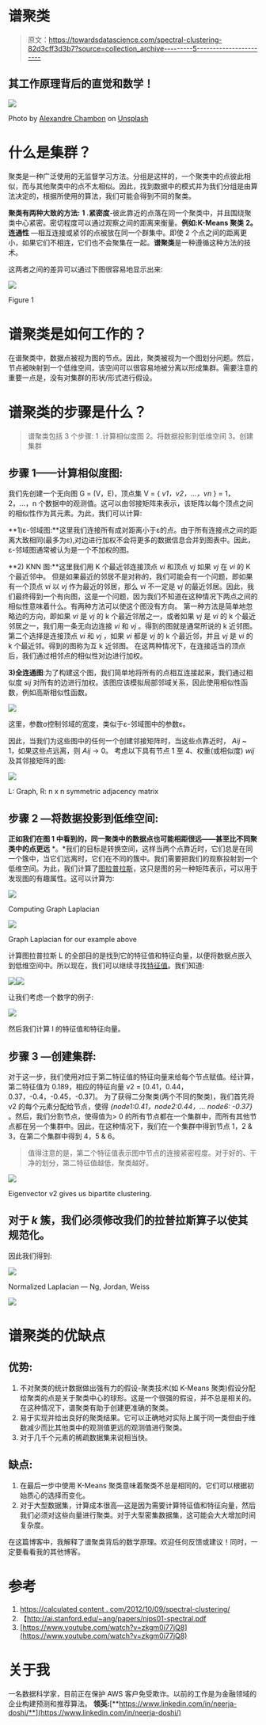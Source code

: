 # 谱聚类

> 原文：<https://towardsdatascience.com/spectral-clustering-82d3cff3d3b7?source=collection_archive---------5----------------------->

## 其工作原理背后的直觉和数学！

![](img/3ce59998ef41165cbb2b62239aceb310.png)

Photo by [Alexandre Chambon](https://unsplash.com/photos/UVzcwmngd2s?utm_source=unsplash&utm_medium=referral&utm_content=creditCopyText) on [Unsplash](https://unsplash.com/search/photos/semi-circles?utm_source=unsplash&utm_medium=referral&utm_content=creditCopyText)

# 什么是集群？

聚类是一种广泛使用的无监督学习方法。分组是这样的，一个聚类中的点彼此相似，而与其他聚类中的点不太相似。因此，找到数据中的模式并为我们分组是由算法决定的，根据所使用的算法，我们可能会得到不同的聚类。

**聚类有两种大致的方法:**
**1 .紧密度**-彼此靠近的点落在同一个聚类中，并且围绕聚类中心紧密。密切程度可以通过观察之间的距离来衡量。**例如:K-Means 聚类**
**2。连通性** —相互连接或紧邻的点被放在同一个群集中。即使 2 个点之间的距离更小，如果它们不相连，它们也不会聚集在一起。**谱聚类**是一种遵循这种方法的技术。

这两者之间的差异可以通过下图很容易地显示出来:

![](img/a321c0c289ff8b646b9bdbfaf05e2e1e.png)

Figure 1

# **谱聚类是如何工作的？**

在谱聚类中，数据点被视为图的节点。因此，聚类被视为一个图划分问题。然后，节点被映射到一个低维空间，该空间可以很容易地被分离以形成集群。需要注意的重要一点是，没有对集群的形状/形式进行假设。

# 谱聚类的步骤是什么？

> 谱聚类包括 3 个步骤:
> 1 .计算相似度图
> 2。将数据投影到低维空间
> 3。创建集群

## **步骤 1——计算相似度图:**

我们先创建一个无向图 G = (V，E)，顶点集 V = { *v1，v2，…，vn* } = 1，2，…，n 个数据中的观测值。这可以由邻接矩阵来表示，该矩阵以每个顶点之间的相似性作为其元素。为此，我们可以计算:

**1)ε-邻域图:**这里我们连接所有成对距离小于ε的点。由于所有连接点之间的距离大致相同(最多为ε),对边进行加权不会将更多的数据信息合并到图表中。因此，ε-邻域图通常被认为是一个不加权的图。

**2) KNN 图:**这里我们用 K 个最近邻连接顶点 *vi* 和顶点 *vj* 如果 *vj* 在 *vi* 的 K 个最近邻中。
但是如果最近的邻居不是对称的，我们可能会有一个问题，即如果有一个顶点 *vi* 以 *vj* 作为最近的邻居，那么 *vi* 不一定是 *vj* 的最近邻居。因此，我们最终得到一个有向图，这是一个问题，因为我们不知道在这种情况下两点之间的相似性意味着什么。有两种方法可以使这个图没有方向。
第一种方法是简单地忽略边的方向，即如果 *vi* 是 *vj* 的 k 个最近邻居之一，或者如果 *vj* 是 *vi* 的 k 个最近邻居之一，我们用一条无向边连接 *vi* 和 *vj* 。得到的图就是通常所说的 k 近邻图。
第二个选择是连接顶点 *vi* 和 *vj* ，如果 *vi* 都是 *vj* 的 k 个最近邻，并且 *vj* 是 *vi* 的 k 个最近邻。得到的图称为互 k 近邻图。
在这两种情况下，在连接适当的顶点后，我们通过相邻点的相似性对边进行加权。

**3)全连通图**:为了构建这个图，我们简单地将所有的点相互连接起来，我们通过相似度 *sij* 对所有的边进行加权。该图应该模拟局部邻域关系，因此使用相似性函数，例如高斯相似性函数。

![](img/88c8fbfbb15a677338f9f16a72235bac.png)

这里，参数σ控制邻域的宽度，类似于ε-邻域图中的参数ε。

因此，当我们为这些图中的任何一个创建邻接矩阵时，当这些点靠近时， *Aij* ~ 1，如果这些点远离，则 *Aij* → 0。
考虑以下具有节点 1 至 4、权重(或相似度) *wij* 及其邻接矩阵的图:

![](img/0934e91cb59a6ad6c8d8e48fe5c72cc9.png)

L: Graph, R: n x n symmetric adjacency matrix

## 步骤 2 —将数据投影到低维空间:

**正如我们在图 1 中看到的，同一聚类中的数据点也可能相距很远——甚至比不同聚类中的点更远** *。*我们的目标是转换空间，这样当两个点靠近时，它们总是在同一个簇中，当它们远离时，它们在不同的簇中。我们需要把我们的观察投射到一个低维空间。为此，我们计算了[图拉普拉斯](https://en.wikipedia.org/wiki/Laplacian_matrix)，这只是图的另一种矩阵表示，可以用于发现图的有趣属性。这可以计算为:

![](img/05f480596cb51001eda1bdc38808812e.png)

Computing Graph Laplacian

![](img/6c587b8da48a4f0fda076018b0da8b43.png)

Graph Laplacian for our example above

计算图拉普拉斯 L 的全部目的是找到它的特征值和特征向量，以便将数据点嵌入到低维空间中。所以现在，我们可以继续寻找[特征值](https://en.wikipedia.org/wiki/Eigenvalues_and_eigenvectors)。我们知道:

![](img/e2a4f63fc5970d3e6e7c7795d3d138e6.png)![](img/0aa2d05f53e6c33a62f18b2357efe98a.png)

让我们考虑一个数字的例子:

![](img/df4eabea4932b72c7c029dd1f144edd4.png)

然后我们计算 l 的特征值和特征向量。

## 步骤 3 —创建集群:

对于这一步，我们使用对应于第二特征值的特征向量来给每个节点赋值。经计算，第二特征值为 0.189，相应的特征向量 v2 = [0.41，0.44，0.37，-0.4，-0.45，-0.37]。
为了获得二分聚类(两个不同的聚类)，我们首先将 v2 的每个元素分配给节点，使得 *{node1:0.41，node2:0.44，… node6: -0.37}* 。然后，我们分割节点，使得值为> 0 的所有节点都在一个集群中，而所有其他节点都在另一个集群中。因此，在这种情况下，我们在一个集群中得到节点 1，2 & 3，在第二个集群中得到 4，5 & 6。

> 值得注意的是，第二个特征值表示图中节点的连接紧密程度。对于好的、干净的划分，第二特征值越低，聚类越好。

![](img/1b3a50bb4691f5cb2ceaec69e754ca7d.png)

Eigenvector v2 gives us bipartite clustering.

## 对于 *k* 簇，我们必须修改我们的拉普拉斯算子以使其规范化。

因此我们得到:

![](img/c5322abdacb96019b55c089f0a07fd00.png)

Normalized Laplacian — Ng, Jordan, Weiss

![](img/fa3333d44830e1b4063c1c9ef2795d40.png)

# 谱聚类的优缺点

## 优势:

1.  不对聚类的统计数据做出强有力的假设-聚类技术(如 K-Means 聚类)假设分配给聚类的点是关于聚类中心的球形。这是一个很强的假设，并不总是相关的。在这种情况下，谱聚类有助于创建更准确的聚类。
2.  易于实现并给出良好的聚类结果。它可以正确地对实际上属于同一类但由于维数减少而比其他类中的观测值更远的观测值进行聚类。
3.  对于几千个元素的稀疏数据集来说相当快。

## 缺点:

1.  在最后一步中使用 K-Means 聚类意味着聚类不总是相同的。它们可以根据初始质心的选择而变化。
2.  对于大型数据集，计算成本很高—这是因为需要计算特征值和特征向量，然后我们必须对这些向量进行聚类。对于大型密集数据集，这可能会大大增加时间复杂度。

在这篇博客中，我解释了谱聚类背后的数学原理。欢迎任何反馈或建议！同时，一定要看看我的其他博客。

# 参考

1.  [https://calculated content . com/2012/10/09/spectral-clustering/](https://calculatedcontent.com/2012/10/09/spectral-clustering/)
2.  【http://ai.stanford.edu/~ang/papers/nips01-spectral.pdf 
3.  [https://www.youtube.com/watch?v=zkgm0i77jQ8](https://www.youtube.com/watch?v=zkgm0i77jQ8)

# **关于我**

一名数据科学家，目前正在保护 AWS 客户免受欺诈。以前的工作是为金融领域的企业构建预测和推荐算法。
**领英:**[**https://www.linkedin.com/in/neerja-doshi/**](https://www.linkedin.com/in/neerja-doshi/)